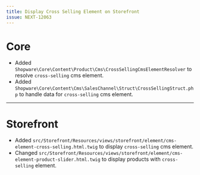 ```yaml
---
title: Display Cross Selling Element on Storefront
issue: NEXT-12063
---
```

# Core
* Added `Shopware\Core\Content\Product\Cms\CrossSellingCmsElementResolver` to resolve `cross-selling` cms element.
* Added `Shopware\Core\Content\Cms\SalesChannel\Struct\CrossSellingStruct.php` to handle data for `cross-selling` cms element.
___
# Storefront
* Added `src/Storefront/Resources/views/storefront/element/cms-element-cross-selling.html.twig` to display `cross-selling` cms element.
* Changed `src/Storefront/Resources/views/storefront/element/cms-element-product-slider.html.twig` to display products with `cross-selling` element.
